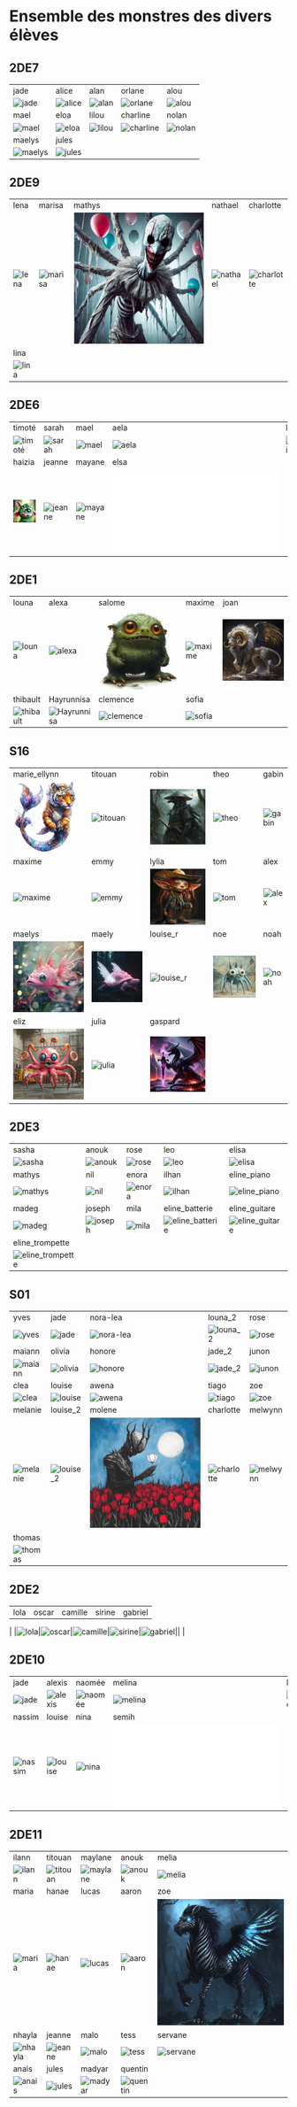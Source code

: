# Ensemble des monstres des divers élèves

## 2DE7

||||||
|---|---|---|---|---|
|jade|alice|alan|orlane|alou|
|![jade](./monstres/2DE7/jade.png)|![alice](./monstres/2DE7/alice.png)|![alan](./monstres/2DE7/alan.png)|![orlane](./monstres/2DE7/orlane.png)|![alou](./monstres/2DE7/alou.png)||
|mael|eloa|lilou|charline|nolan|
|![mael](./monstres/2DE7/mael.png)|![eloa](./monstres/2DE7/eloa.png)|![lilou](./monstres/2DE7/lilou.png)|![charline](./monstres/2DE7/charline.png)|![nolan](./monstres/2DE7/nolan.png)||
|maelys|jules|
|![maelys](./monstres/2DE7/maelys.png)|![jules](./monstres/2DE7/jules.png)|

## 2DE9

||||||
|---|---|---|---|---|
|lena|marisa|mathys|nathael|charlotte|
|![lena](./monstres/2DE9/lena.png)|![marisa](./monstres/2DE9/marisa.png)|![mathys](./monstres/2DE9/mathys.png)|![nathael](./monstres/2DE9/nathael.png)|![charlotte](./monstres/2DE9/charlotte.png)||
|lina|
|![lina](./monstres/2DE9/lina.png)|

## 2DE6

||||||
|---|---|---|---|---|
|timoté|sarah|mael|aela|lise|
|![timoté](./monstres/2DE6/timoté.png)|![sarah](./monstres/2DE6/sarah.png)|![mael](./monstres/2DE6/mael.png)|![aela](./monstres/2DE6/aela.png)|![lise](./monstres/2DE6/lise.png)||
|haizia|jeanne|mayane|elsa|
|![haizia](./monstres/2DE6/haizia.png)|![jeanne](./monstres/2DE6/jeanne.png)|![mayane](./monstres/2DE6/mayane.png)|![elsa](./monstres/2DE6/elsa.pdf)|

## 2DE1

||||||
|---|---|---|---|---|
|louna|alexa|salome|maxime|joan|
|![louna](./monstres/2DE1/louna.png)|![alexa](./monstres/2DE1/alexa.png)|![salome](./monstres/2DE1/salome.png)|![maxime](./monstres/2DE1/maxime.png)|![joan](./monstres/2DE1/joan.png)||
|thibault|Hayrunnisa|clemence|sofia|
|![thibault](./monstres/2DE1/thibault.png)|![Hayrunnisa](./monstres/2DE1/Hayrunnisa.png)|![clemence](./monstres/2DE1/clemence.png)|![sofia](./monstres/2DE1/sofia.png)|

## S16

||||||
|---|---|---|---|---|
|marie_ellynn|titouan|robin|theo|gabin|
|![marie_ellynn](./monstres/S16/marie_ellynn.png)|![titouan](./monstres/S16/titouan.png)|![robin](./monstres/S16/robin.png)|![theo](./monstres/S16/theo.png)|![gabin](./monstres/S16/gabin.png)||
|maxime|emmy|lylia|tom|alex|
|![maxime](./monstres/S16/maxime.png)|![emmy](./monstres/S16/emmy.png)|![lylia](./monstres/S16/lylia.png)|![tom](./monstres/S16/tom.png)|![alex](./monstres/S16/alex.png)||
|maelys|maely|louise_r|noe|noah|
|![maelys](./monstres/S16/maelys.png)|![maely](./monstres/S16/maely.png)|![louise_r](./monstres/S16/louise_r.png)|![noe](./monstres/S16/noe.png)|![noah](./monstres/S16/noah.png)||
|eliz|julia|gaspard|
|![eliz](./monstres/S16/eliz.png)|![julia](./monstres/S16/julia.png)|![gaspard](./monstres/S16/gaspard.png)|

## 2DE3

||||||
|---|---|---|---|---|
|sasha|anouk|rose|leo|elisa|
|![sasha](./monstres/2DE3/sasha.png)|![anouk](./monstres/2DE3/anouk.png)|![rose](./monstres/2DE3/rose.png)|![leo](./monstres/2DE3/leo.png)|![elisa](./monstres/2DE3/elisa.png)||
|mathys|nil|enora|ilhan|eline_piano|
|![mathys](./monstres/2DE3/mathys.png)|![nil](./monstres/2DE3/nil.png)|![enora](./monstres/2DE3/enora.png)|![ilhan](./monstres/2DE3/ilhan.png)|![eline_piano](./monstres/2DE3/eline_piano.png)||
|madeg|joseph|mila|eline_batterie|eline_guitare|
|![madeg](./monstres/2DE3/madeg.png)|![joseph](./monstres/2DE3/joseph.png)|![mila](./monstres/2DE3/mila.png)|![eline_batterie](./monstres/2DE3/eline_batterie.png)|![eline_guitare](./monstres/2DE3/eline_guitare.png)||
|eline_trompette|
|![eline_trompette](./monstres/2DE3/eline_trompette.png)|

## S01

||||||
|---|---|---|---|---|
|yves|jade|nora-lea|louna_2|rose|
|![yves](./monstres/S01/yves.png)|![jade](./monstres/S01/jade.png)|![nora-lea](./monstres/S01/nora-lea.png)|![louna_2](./monstres/S01/louna_2.png)|![rose](./monstres/S01/rose.png)||
|maiann|olivia|honore|jade_2|junon|
|![maiann](./monstres/S01/maiann.png)|![olivia](./monstres/S01/olivia.png)|![honore](./monstres/S01/honore.png)|![jade_2](./monstres/S01/jade_2.png)|![junon](./monstres/S01/junon.png)||
|clea|louise|awena|tiago|zoe|
|![clea](./monstres/S01/clea.png)|![louise](./monstres/S01/louise.png)|![awena](./monstres/S01/awena.png)|![tiago](./monstres/S01/tiago.png)|![zoe](./monstres/S01/zoe.png)||
|melanie|louise_2|molene|charlotte|melwynn|
|![melanie](./monstres/S01/melanie.png)|![louise_2](./monstres/S01/louise_2.png)|![molene](./monstres/S01/molene.png)|![charlotte](./monstres/S01/charlotte.png)|![melwynn](./monstres/S01/melwynn.png)||
|thomas|
|![thomas](./monstres/S01/thomas.png)|

## 2DE2

||||||
|---|---|---|---|---|
|lola|oscar|camille|sirine|gabriel|
|
|![lola](./monstres/2DE2/lola.png)|![oscar](./monstres/2DE2/oscar.png)|![camille](./monstres/2DE2/camille.png)|![sirine](./monstres/2DE2/sirine.png)|![gabriel](./monstres/2DE2/gabriel.png)||
|

## 2DE10

||||||
|---|---|---|---|---|
|jade|alexis|naomée|melina|lucas|
|![jade](./monstres/2DE10/jade.png)|![alexis](./monstres/2DE10/alexis.png)|![naomée](./monstres/2DE10/naomée.png)|![melina](./monstres/2DE10/melina.png)|![lucas](./monstres/2DE10/lucas.png)||
|nassim|louise|nina|semih|
|![nassim](./monstres/2DE10/nassim.png)|![louise](./monstres/2DE10/louise.png)|![nina](./monstres/2DE10/nina.png)|![semih](./monstres/2DE10/semih.pdf)|

## 2DE11

||||||
|---|---|---|---|---|
|ilann|titouan|maylane|anouk|melia|
|![ilann](./monstres/2DE11/ilann.png)|![titouan](./monstres/2DE11/titouan.png)|![maylane](./monstres/2DE11/maylane.png)|![anouk](./monstres/2DE11/anouk.png)|![melia](./monstres/2DE11/melia.png)||
|maria|hanae|lucas|aaron|zoe|
|![maria](./monstres/2DE11/maria.png)|![hanae](./monstres/2DE11/hanae.png)|![lucas](./monstres/2DE11/lucas.png)|![aaron](./monstres/2DE11/aaron.png)|![zoe](./monstres/2DE11/zoe.png)||
|nhayla|jeanne|malo|tess|servane|
|![nhayla](./monstres/2DE11/nhayla.png)|![jeanne](./monstres/2DE11/jeanne.png)|![malo](./monstres/2DE11/malo.png)|![tess](./monstres/2DE11/tess.png)|![servane](./monstres/2DE11/servane.png)||
|anais|jules|madyar|quentin|
|![anais](./monstres/2DE11/anais.png)|![jules](./monstres/2DE11/jules.png)|![madyar](./monstres/2DE11/madyar.png)|![quentin](./monstres/2DE11/quentin.png)|
